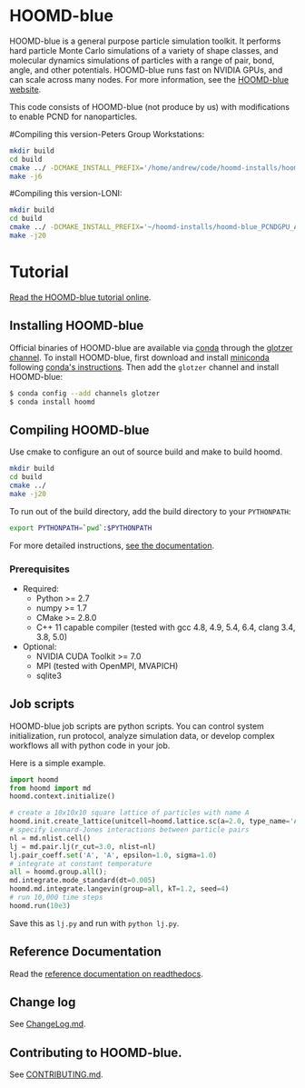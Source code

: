 # HOOMD-blue

HOOMD-blue is a general purpose particle simulation toolkit. It performs hard particle Monte Carlo simulations
of a variety of shape classes, and molecular dynamics simulations of particles with a range of pair, bond, angle,
and other potentials. HOOMD-blue runs fast on NVIDIA GPUs, and can scale across
many nodes. For more information, see the [HOOMD-blue website](http://glotzerlab.engin.umich.edu/hoomd-blue).

This code consists of HOOMD-blue (not produce by us) with modifications to enable PCND for nanoparticles. 

#Compiling this version-Peters Group Workstations:

```bash
mkdir build
cd build
cmake ../ -DCMAKE_INSTALL_PREFIX='/home/andrew/code/hoomd-installs/hoomd-blue_PCNDGPU_AsAngle/lib/python/' -DDISABLE_SQLITE=ON -DBUILD_CGCMM=ON -DBUILD_HPMC=OFF -DBUILD_METAL=OFF -DBUILD_TESTING=OFF -DENABLE_CUDA=ON -DSINGLE_PRECISION=ON -DENABLE_HPMC_MIXED_PRECISION=OFF -DBUILD_DEM=OFF -DUPDATE_SUBMODULES=OFF  -DCMAKE_CXX_COMPILER=/usr/bin/g++-5 -DCMAKE_C_COMPILER=/usr/bin/gcc-5
make -j6
```
#Compiling this version-LONI:

```bash
mkdir build
cd build
cmake ../ -DCMAKE_INSTALL_PREFIX='~/hoomd-installs/hoomd-blue_PCNDGPU_AsAngle/lib/python/' -DDISABLE_SQLITE=ON -DBUILD_CGCMM=ON -DBUILD_HPMC=OFF -DBUILD_METAL=OFF -DBUILD_TESTING=OFF -DENABLE_CUDA=ON -DENABLE_HPMC_MIXED_PRECISION=OFF -DBUILD_DEM=OFF -DENABLE_MPI=ON -DCMAKE_CXX_COMPILER=/usr/local/compilers/gcc/4.9.0/bin/g++ -DCMAKE_C_COMPILER=/usr/local/compilers/gcc/4.9.0/bin/gcc
make -j20
```

# Tutorial

[Read the HOOMD-blue tutorial online](http://nbviewer.jupyter.org/github/joaander/hoomd-examples/blob/master/index.ipynb).

## Installing HOOMD-blue

Official binaries of HOOMD-blue are available via [conda](http://conda.pydata.org/docs/) through
the [glotzer channel](https://anaconda.org/glotzer).
To install HOOMD-blue, first download and install
[miniconda](http://conda.pydata.org/miniconda.html) following [conda's instructions](http://conda.pydata.org/docs/install/quick.html).
Then add the `glotzer` channel and install HOOMD-blue:

```bash
$ conda config --add channels glotzer
$ conda install hoomd
```

## Compiling HOOMD-blue

Use cmake to configure an out of source build and make to build hoomd.

```bash
mkdir build
cd build
cmake ../
make -j20
```

To run out of the build directory, add the build directory to your `PYTHONPATH`:

```bash
export PYTHONPATH=`pwd`:$PYTHONPATH
```

For more detailed instructions, [see the documentation](http://hoomd-blue.readthedocs.io/en/stable/compiling.html).

### Prerequisites

 * Required:
     * Python >= 2.7
     * numpy >= 1.7
     * CMake >= 2.8.0
     * C++ 11 capable compiler (tested with gcc 4.8, 4.9, 5.4, 6.4, clang 3.4, 3.8, 5.0)
 * Optional:
     * NVIDIA CUDA Toolkit >= 7.0
     * MPI (tested with OpenMPI, MVAPICH)
     * sqlite3

## Job scripts

HOOMD-blue job scripts are python scripts. You can control system initialization, run protocol, analyze simulation data,
or develop complex workflows all with python code in your job.

Here is a simple example.

```python
import hoomd
from hoomd import md
hoomd.context.initialize()

# create a 10x10x10 square lattice of particles with name A
hoomd.init.create_lattice(unitcell=hoomd.lattice.sc(a=2.0, type_name='A'), n=10)
# specify Lennard-Jones interactions between particle pairs
nl = md.nlist.cell()
lj = md.pair.lj(r_cut=3.0, nlist=nl)
lj.pair_coeff.set('A', 'A', epsilon=1.0, sigma=1.0)
# integrate at constant temperature
all = hoomd.group.all();
md.integrate.mode_standard(dt=0.005)
hoomd.md.integrate.langevin(group=all, kT=1.2, seed=4)
# run 10,000 time steps
hoomd.run(10e3)
```

Save this as `lj.py` and run with `python lj.py`.

## Reference Documentation

Read the [reference documentation on readthedocs](http://hoomd-blue.readthedocs.io).

## Change log

See [ChangeLog.md](ChangeLog.md).

## Contributing to HOOMD-blue.

See [CONTRIBUTING.md](CONTRIBUTING.md).

